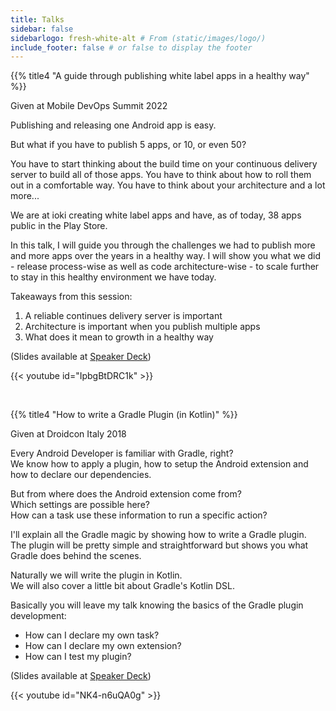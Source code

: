 ```yaml
---
title: Talks
sidebar: false
sidebarlogo: fresh-white-alt # From (static/images/logo/)
include_footer: false # or false to display the footer
---
```


{{% title4 "A guide through publishing white label apps in a healthy way" %}}

Given at Mobile DevOps Summit 2022

Publishing and releasing one Android app is easy.

But what if you have to publish 5 apps, or 10, or even 50?

You have to start thinking about the build time on your continuous delivery server to build all of those apps. You have to think about how to roll them out in a comfortable way. You have to think about your architecture and a lot more...

We are at ioki creating white label apps and have, as of today, 38 apps public in the Play Store.

In this talk, I will guide you through the challenges we had to publish more and more apps over the years in a healthy way. I will show you what we did - release process-wise as well as code architecture-wise - to scale further to stay in this healthy environment we have today.

Takeaways from this session:
1. A reliable continues delivery server is important
2. Architecture is important when you publish multiple apps
3. What does it mean to growth in a healthy way


(Slides available at [Speaker Deck](https://speakerdeck.com/stefma/a-guide-through-publishing-white-label-apps-in-a-healthy-way))

{{< youtube id="IpbgBtDRC1k" >}}

</br>

{{% title4 "How to write a Gradle Plugin (in Kotlin)" %}}

Given at Droidcon Italy 2018

Every Android Developer is familiar with Gradle, right?</br>
We know how to apply a plugin, how to setup the Android extension and how to declare our dependencies.

But from where does the Android extension come from?</br>
Which settings are possible here?</br>
How can a task use these information to run a specific action?

I'll explain all the Gradle magic by showing how to write a Gradle plugin.</br>
The plugin will be pretty simple and straightforward but shows you what Gradle does behind the scenes.

Naturally we will write the plugin in Kotlin.</br>
We will also cover a little bit about Gradle's Kotlin DSL.

Basically you will leave my talk knowing the basics of the Gradle plugin development:
* How can I declare my own task?
* How can I declare my own extension?
* How can I test my plugin?

(Slides available at [Speaker Deck](https://speakerdeck.com/stefma/how-to-write-gradle-plugins-in-kotlin))

{{< youtube id="NK4-n6uQA0g" >}}